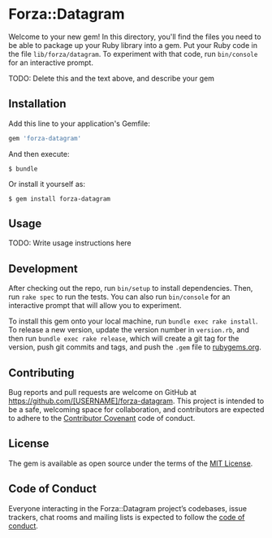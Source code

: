# Forza::Datagram

Welcome to your new gem! In this directory, you'll find the files you need to be able to package up your Ruby library into a gem. Put your Ruby code in the file `lib/forza/datagram`. To experiment with that code, run `bin/console` for an interactive prompt.

TODO: Delete this and the text above, and describe your gem

## Installation

Add this line to your application's Gemfile:

```ruby
gem 'forza-datagram'
```

And then execute:

    $ bundle

Or install it yourself as:

    $ gem install forza-datagram

## Usage

TODO: Write usage instructions here

## Development

After checking out the repo, run `bin/setup` to install dependencies. Then, run `rake spec` to run the tests. You can also run `bin/console` for an interactive prompt that will allow you to experiment.

To install this gem onto your local machine, run `bundle exec rake install`. To release a new version, update the version number in `version.rb`, and then run `bundle exec rake release`, which will create a git tag for the version, push git commits and tags, and push the `.gem` file to [rubygems.org](https://rubygems.org).

## Contributing

Bug reports and pull requests are welcome on GitHub at https://github.com/[USERNAME]/forza-datagram. This project is intended to be a safe, welcoming space for collaboration, and contributors are expected to adhere to the [Contributor Covenant](http://contributor-covenant.org) code of conduct.

## License

The gem is available as open source under the terms of the [MIT License](https://opensource.org/licenses/MIT).

## Code of Conduct

Everyone interacting in the Forza::Datagram project’s codebases, issue trackers, chat rooms and mailing lists is expected to follow the [code of conduct](https://github.com/[USERNAME]/forza-datagram/blob/master/CODE_OF_CONDUCT.md).
